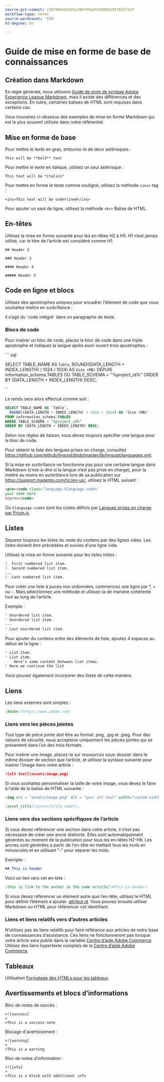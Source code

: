 ```yaml
---
source-git-commit: c587986edc925c49bf95ab935888b59f265371af
workflow-type: tm+mt
source-wordcount: '574'
ht-degree: 0%

---
```

# Guide de mise en forme de base de connaissances

## Création dans Markdown

En règle générale, nous utilisons [Guide de style de syntaxe Adobe Experience League Markdown](https://experienceleague.adobe.com/docs/authoring-guide-exl/using/markdown/syntax-style-guide.html?lang=en), mais il existe des différences et des exceptions. En outre, certaines balises de HTML sont requises dans certains cas.

Vous trouverez ci-dessous des exemples de mise en forme Markdown qui est le plus souvent utilisée dans notre référentiel.

## Mise en forme de base

Pour mettre le texte en gras, entourez-le de deux astérisques :

`This will be **bold** text`

Pour mettre le texte en italique, utilisez un seul astérisque :

`This text will be *italics*`

Pour mettre en forme le texte comme souligné, utilisez la méthode `<ins>` tag :

`<ins>This text will be underlined</ins>`

Pour ajouter un saut de ligne, utilisez la méthode `<br>` Balise de HTML.


## En-têtes

Utilisez la mise en forme suivante pour les en-têtes H2 à H5. H1 n’est jamais utilisé, car le titre de l’article est considéré comme H1.

`## Header 2 `

`### Header 3 `

`#### Header 4`

`##### Header 5`

## Code en ligne et blocs

Utilisez des apostrophes uniques pour encadrer l’élément de code que vous souhaitez mettre en surbrillance :

Il s’agit du \`code intégré\` dans un paragraphe de texte.

### Blocs de code

Pour insérer un bloc de code, placez le bloc de code dans une triple apostrophe et indiquez la langue après avoir ouvert trois apostrophes :

\`\`\` sql

SELECT TABLE_NAME AS `Table`, ROUND((DATA_LENGTH + INDEX_LENGTH) / 1024 / 1024) AS `Size (MB)`
DEPUIS information_schema.TABLES OÙ TABLE_SCHEMA = &quot;%project_id%&quot; ORDER BY (DATA_LENGTH + INDEX_LENGTH) DESC;

\`\`

Le rendu sera alors effectué comme suit :

```sql
SELECT TABLE_NAME AS `Table`,
  ROUND((DATA_LENGTH + INDEX_LENGTH) / 1024 / 1024) AS `Size (MB)`
FROM information_schema.TABLES
WHERE TABLE_SCHEMA = "%project_id%"
ORDER BY (DATA_LENGTH + INDEX_LENGTH) DESC;
```

Selon nos règles de liaison, vous devez toujours spécifier une langue pour le bloc de code.

Pour obtenir la liste des langues prises en charge, consultez https://github.com/github/linguist/blob/master/lib/linguist/languages.yml.

Si la mise en surbrillance ne fonctionne pas pour une certaine langue dans Markdown (c’est-à-dire si la langue n’est pas prise en charge), pour la mettre au moins en surbrillance lors de sa publication sur https://support.magento.com/hc/en-us/, utilisez le HTML suivant :

```html
<pre><code class="language-%language-code%"
your code here
</pre></code>
```

Où ``%language-code%`` sont les codes définis par [Langues prises en charge par Prism.js](https://prismjs.com/#supported-languages).

## Listes

Séparez toujours les listes du reste du contenu par des lignes vides. Les listes doivent être précédées et suivies d’une ligne vide.

Utilisez la mise en forme suivante pour les listes triées :

```markdown
1. First numbered list item.
1. Second numbered list item.
...
1. Last numbered list item.
```

Pour créer une liste à puces non ordonnées, commencez une ligne par *, + ou -. Mais sélectionnez une méthode et utilisez-la de manière cohérente tout au long de l’article.

Exemple :

```markdown
* Unordered list item.
* Unordered list item.
---
* Last unordered list item.
```

Pour ajouter du contenu entre des éléments de liste, ajoutez 4 espaces au début de la ligne :

```markdown
* List item.
* List item.
    Here's some content between list items.
* Here we continue the list
```

Vous pouvez également incorporer des listes de cette manière.

## Liens

Les liens externes sont simples :

```markdown
[Adobe](https://www.adobe.com)
```

### Liens vers les pièces jointes

Tout type de pièce jointe doit être au format .png, .jpg et .jpeg. Pour des raisons de sécurité, nous acceptons uniquement les pièces jointes qui se présentent dans l’un des trois formats.

Pour insérer une image, placez-la sur *ressources* sous-dossier dans le même dossier de section que l’article, et utilisez la syntaxe suivante pour insérer l’image dans votre article :

```markdown
![alt text](assets/image.png)
```

Si vous souhaitez personnaliser la taille de votre image, vous devez le faire à l’aide de la balise de HTML suivante :

```html
<img src = "assets/image.png" alt = "your alt text" width="custom width, ex: 250px">
```

```markdown
[asset_title](assets/%file_name%).
```

### Liens vers des sections spécifiques de l’article

Si vous devez référencer une section dans votre article, il n’est pas nécessaire de créer une ancre distincte. Elles sont automatiquement générées au moment de la publication pour tous les en-têtes H2-H6. Les ancres sont générées à partir de l’en-tête en mettant tous les mots en minuscules et en utilisant &quot;-&quot; pour séparer les mots.

Exemple :

```markdown
## This is header
```

Voici un lien vers cet en-tête :

```markdown
[this is link to the anchor in the same article](#this-is-header)
```

Si vous devez référencer un élément autre que l’en-tête, utilisez le HTML pour définir l’élément à ajouter. [attribut id](https://www.w3schools.com/html/html_id.asp). Vous pouvez ensuite utiliser Markdown ou HTML pour référencer cet identifiant.

### Liens et liens relatifs vers d’autres articles

N’utilisez pas de liens relatifs pour faire référence aux articles de notre base de connaissances d’assistance. Ces liens ne fonctionneront pas lorsque votre article sera publié dans la variable [Centre d’aide Adobe Commerce](https://support.magento.com/hc/en-us).
Utilisez des liens hypertexte complets de la [Centre d’aide Adobe Commerce](https://support.magento.com/hc/en-us).


## Tableaux

Utilisation [Formatage des HTMLs pour les tableaux](https://www.w3schools.com/html/html_tables.asp).


## Avertissements et blocs d’informations

Bloc de notes de succès :

```
>![success]
>
>This is a success note
```

Blocage d&#39;avertissement :

```
>![warning]
>
>This is a warning
```

Bloc de notes d’information :

```
>![info]
>
>This is a block with additional info
```
